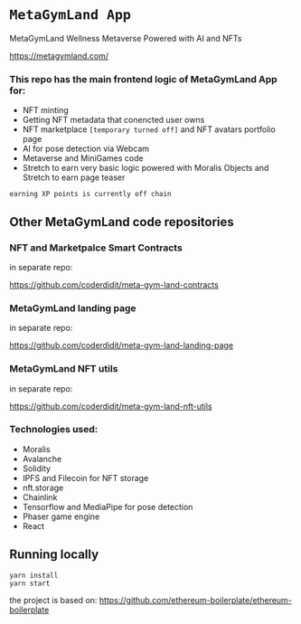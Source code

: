 # `MetaGymLand App`

MetaGymLand Wellness Metaverse Powered with AI and NFTs

https://metagymland.com/


### This repo has the main frontend logic of MetaGymLand App for:

- NFT minting
- Getting NFT metadata that conencted user owns
- NFT marketplace `[temporary turned off]` and NFT avatars portfolio page
- AI for pose detection via Webcam
- Metaverse and MiniGames code
- Stretch to earn very basic logic powered with Moralis Objects and Stretch to earn page teaser

`earning XP points is currently off chain`

## Other MetaGymLand code repositories

### NFT and Marketpalce Smart Contracts

in separate repo:

https://github.com/coderdidit/meta-gym-land-contracts

### MetaGymLand landing page

in separate repo:

https://github.com/coderdidit/meta-gym-land-landing-page

### MetaGymLand NFT utils

in separate repo:

https://github.com/coderdidit/meta-gym-land-nft-utils

### Technologies used:

- Moralis
- Avalanche
- Solidity
- IPFS and Filecoin for NFT storage
- nft.storage
- Chainlink
- Tensorflow and MediaPipe for pose detection
- Phaser game engine
- React

## Running locally

```
yarn install
yarn start
```

the project is based on: https://github.com/ethereum-boilerplate/ethereum-boilerplate
